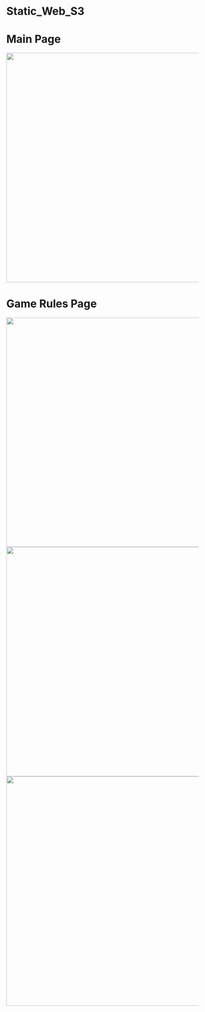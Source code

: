 # Static_Web_S3

  <h1>Main Page</h1>
<img width="600" height="auto" src="https://user-images.githubusercontent.com/54985943/104979573-f5ec1600-5a47-11eb-9da1-01f051a9589c.png"/>

  <h1>Game Rules Page</h1>
 <img width="600" height="auto" src= "https://user-images.githubusercontent.com/54985943/105031414-a41fac00-5a98-11eb-9f98-7e69c6b4efdd.png" />
<img width="600" height="auto" src="https://user-images.githubusercontent.com/54985943/105005545-cefa0800-5a78-11eb-98c6-aacf2aaac1d5.png" />
<img width="600" height="auto" src ="https://user-images.githubusercontent.com/54985943/105005561-d4575280-5a78-11eb-9f18-19e0ef71616c.png" />
